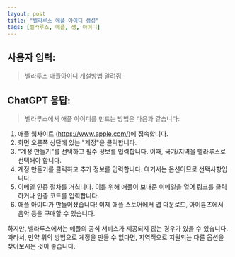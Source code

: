 ```yaml
---
layout: post
title: "벨라루스 애플 아이디 생성"
tags: [벨라루스, 애플, 생, 아이디]
---
```


## 사용자 입력:
> 벨라루스 애플아이디 개설방법 알려줘

## ChatGPT 응답:
> 벨라루스에서 애플 아이디를 만드는 방법은 다음과 같습니다:

1. 애플 웹사이트 (https://www.apple.com/)에 접속합니다.
2. 화면 오른쪽 상단에 있는 "계정"을 클릭합니다.
3. "계정 만들기"를 선택하고 필수 정보를 입력합니다. 이때, 국가/지역을 벨라루스로 선택해야 합니다.
4. 계정 만들기를 클릭하고 추가 정보를 입력합니다. 여기서는 옵션이므로 선택사항입니다.
5. 이메일 인증 절차를 거칩니다. 이를 위해 애플이 보내준 이메일을 열어 링크를 클릭하거나 인증 코드를 입력합니다.
6. 애플 아이디가 만들어졌습니다! 이제 애플 스토어에서 앱 다운로드, 아이튠즈에서 음악 등을 구매할 수 있습니다.

하지만, 벨라루스에서는 애플의 공식 서비스가 제공되지 않는 경우가 있을 수 있습니다. 따라서, 만약 위의 방법으로 계정을 만들 수 없다면, 지역적으로 지원되는 다른 옵션을 찾아보시는 것이 좋습니다.

